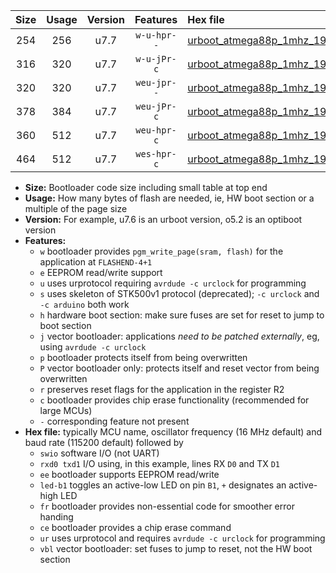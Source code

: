 |Size|Usage|Version|Features|Hex file|
|:-:|:-:|:-:|:-:|:--|
|254|256|u7.7|`w-u-hpr--`|[urboot_atmega88p_1mhz_19200bps_swio_rxd0_txd1_led+b5_ur.hex](https://raw.githubusercontent.com/stefanrueger/urboot.hex/main/cores/minicore/atmega88p/fcpu_1mhz/19200_bps/urboot_atmega88p_1mhz_19200bps_swio_rxd0_txd1_led+b5_ur.hex)|
|316|320|u7.7|`w-u-jPr-c`|[urboot_atmega88p_1mhz_19200bps_swio_rxd0_txd1_led+b5_fr_ce_ur_vbl.hex](https://raw.githubusercontent.com/stefanrueger/urboot.hex/main/cores/minicore/atmega88p/fcpu_1mhz/19200_bps/urboot_atmega88p_1mhz_19200bps_swio_rxd0_txd1_led+b5_fr_ce_ur_vbl.hex)|
|320|320|u7.7|`weu-jpr--`|[urboot_atmega88p_1mhz_19200bps_swio_rxd0_txd1_ee_led+b5_ur_vbl.hex](https://raw.githubusercontent.com/stefanrueger/urboot.hex/main/cores/minicore/atmega88p/fcpu_1mhz/19200_bps/urboot_atmega88p_1mhz_19200bps_swio_rxd0_txd1_ee_led+b5_ur_vbl.hex)|
|378|384|u7.7|`weu-jPr-c`|[urboot_atmega88p_1mhz_19200bps_swio_rxd0_txd1_ee_led+b5_fr_ce_ur_vbl.hex](https://raw.githubusercontent.com/stefanrueger/urboot.hex/main/cores/minicore/atmega88p/fcpu_1mhz/19200_bps/urboot_atmega88p_1mhz_19200bps_swio_rxd0_txd1_ee_led+b5_fr_ce_ur_vbl.hex)|
|360|512|u7.7|`weu-hpr-c`|[urboot_atmega88p_1mhz_19200bps_swio_rxd0_txd1_ee_led+b5_fr_ce_ur.hex](https://raw.githubusercontent.com/stefanrueger/urboot.hex/main/cores/minicore/atmega88p/fcpu_1mhz/19200_bps/urboot_atmega88p_1mhz_19200bps_swio_rxd0_txd1_ee_led+b5_fr_ce_ur.hex)|
|464|512|u7.7|`wes-hpr-c`|[urboot_atmega88p_1mhz_19200bps_swio_rxd0_txd1_ee_led+b5_fr_ce.hex](https://raw.githubusercontent.com/stefanrueger/urboot.hex/main/cores/minicore/atmega88p/fcpu_1mhz/19200_bps/urboot_atmega88p_1mhz_19200bps_swio_rxd0_txd1_ee_led+b5_fr_ce.hex)|

- **Size:** Bootloader code size including small table at top end
- **Usage:** How many bytes of flash are needed, ie, HW boot section or a multiple of the page size
- **Version:** For example, u7.6 is an urboot version, o5.2 is an optiboot version
- **Features:**
  + `w` bootloader provides `pgm_write_page(sram, flash)` for the application at `FLASHEND-4+1`
  + `e` EEPROM read/write support
  + `u` uses urprotocol requiring `avrdude -c urclock` for programming
  + `s` uses skeleton of STK500v1 protocol (deprecated); `-c urclock` and `-c arduino` both work
  + `h` hardware boot section: make sure fuses are set for reset to jump to boot section
  + `j` vector bootloader: applications *need to be patched externally*, eg, using `avrdude -c urclock`
  + `p` bootloader protects itself from being overwritten
  + `P` vector bootloader only: protects itself and reset vector from being overwritten
  + `r` preserves reset flags for the application in the register R2
  + `c` bootloader provides chip erase functionality (recommended for large MCUs)
  + `-` corresponding feature not present
- **Hex file:** typically MCU name, oscillator frequency (16 MHz default) and baud rate (115200 default) followed by
  + `swio` software I/O (not UART)
  + `rxd0 txd1` I/O using, in this example, lines RX `D0` and TX `D1`
  + `ee` bootloader supports EEPROM read/write
  + `led-b1` toggles an active-low LED on pin `B1`, `+` designates an active-high LED
  + `fr` bootloader provides non-essential code for smoother error handing
  + `ce` bootloader provides a chip erase command
  + `ur` uses urprotocol and requires `avrdude -c urclock` for programming
  + `vbl` vector bootloader: set fuses to jump to reset, not the HW boot section
